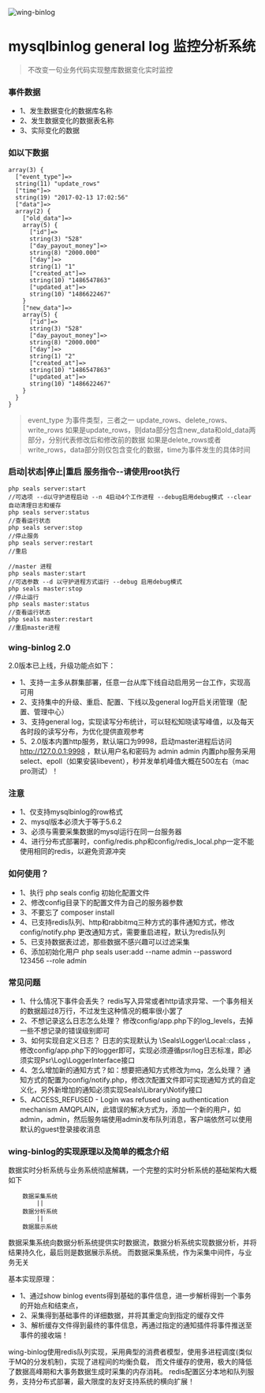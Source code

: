 ![wing-binlog](https://raw.githubusercontent.com/jilieryuyi/wing-binlog/master/wing.png)

mysqlbinlog general log 监控分析系统
====
>不改变一句业务代码实现整库数据变化实时监控

### 事件数据
* 1、发生数据变化的数据库名称
* 2、发生数据变化的数据表名称
* 3、实际变化的数据

### 如以下数据
    array(3) {
      ["event_type"]=> 
      string(11) "update_rows"
      ["time"]=> 
      string(19) "2017-02-13 17:02:56"
      ["data"]=>
      array(2) {
        ["old_data"]=>
        array(5) {
          ["id"]=>
          string(3) "528"
          ["day_payout_money"]=>
          string(8) "2000.000"
          ["day"]=>
          string(1) "1"
          ["created_at"]=>
          string(10) "1486547863"
          ["updated_at"]=>
          string(10) "1486622467"
        }
        ["new_data"]=>
        array(5) {
          ["id"]=>
          string(3) "528"
          ["day_payout_money"]=>
          string(8) "2000.000"
          ["day"]=>
          string(1) "2"
          ["created_at"]=>
          string(10) "1486547863"
          ["updated_at"]=>
          string(10) "1486622467"
        }
      }
    }

>event_type 为事件类型，三者之一 update_rows、delete_rows、write_rows
 如果是update_rows，则data部分包含new_data和old_data两部分，分别代表修改后和修改前的数据
 如果是delete_rows或者write_rows，data部分则仅包含变化的数据，time为事件发生的具体时间
 
 
### 启动|状态|停止|重启 服务指令--请使用root执行
    php seals server:start
    //可选项 --d以守护进程启动 --n 4启动4个工作进程 --debug启用debug模式 --clear自动清理日志和缓存
    php seals server:status 
    //查看运行状态
    php seals server:stop
    //停止服务
    php seals server:restart
    //重启
    
    //master 进程
    php seals master:start 
    //可选参数 --d 以守护进程方式运行 --debug 启用debug模式
    php seals master:stop
    //停止运行
    php seals master:status
    //查看运行状态
    php seals master:restart
    //重启master进程

### wing-binlog 2.0
2.0版本已上线，升级功能点如下：<br/>
* 1、支持一主多从群集部署，任意一台从库下线自动启用另一台工作，实现高可用
* 2、支持集中的升级、重启、配置、下线以及general log开启关闭管理（配置、管理中心）
* 3、支持general log，实现读写分布统计，可以轻松知晓读写峰值，以及每天各时段的读写分布，为优化提供直观参考
* 5、2.0版本内置http服务，默认端口为9998，启动master进程后访问 http://127.0.0.1:9998 ，默认用户名和密码为 admin admin
内置php服务采用select、epoll（如果安装libevent），秒并发单机峰值大概在500左右（mac pro测试）！

### 注意
* 1、仅支持mysqlbinlog的row格式
* 2、mysql版本必须大于等于5.6.2
* 3、必须与需要采集数据的mysql运行在同一台服务器
* 4、进行分布式部署时，config/redis.php和config/redis_local.php一定不能使用相同的redis，以避免资源冲突

### 如何使用？
* 1、执行 php seals config 初始化配置文件
* 2、修改config目录下的配置文件为自己的服务器参数
* 3、不要忘了 composer install
* 4、已支持redis队列、http和rabbitmq三种方式的事件通知方式，修改config/notify.php 更改通知方式，需要重启进程，默认为redis队列
* 5、已支持数据表过滤，那些数据不感兴趣可以过滤采集
* 6、添加初始化用户 php seals user:add --name admin --password 123456 --role admin

### 常见问题
* 1、什么情况下事件会丢失？
     redis写入异常或者http请求异常、一个事务相关的数据超过8万行，不过发生这种情况的概率很小罢了
* 2、不想记录这么日志怎么处理？
     修改config/app.php下的log_levels，去掉一些不想记录的错误级别即可
* 3、如何实现自定义日志？
     日志的实现默认为 \Seals\Logger\Local::class ，修改config/app.php下的logger即可，实现必须遵循psr/log日志标准，即必须实现Psr\Log\LoggerInterface接口
* 4、怎么增加新的通知方式？如：想要把通知方式修改为mq，怎么处理？
     通知方式的配置为config/notify.php，修改次配置文件即可实现通知方式的自定义化，另外新增加的通知必须实现Seals\Library\Notify接口
* 5、ACCESS_REFUSED - Login was refused using authentication mechanism AMQPLAIN，此错误的解决方式为，添加一个新的用户，如admin，admin，然后服务端使用admin发布队列消息，客户端依然可以使用默认的guest登录接收消息

### wing-binlog的实现原理以及简单的概念介绍
数据实时分析系统与业务系统彻底解耦，一个完整的实时分析系统的基础架构大概如下

        数据采集系统
            ||
        数据分析系统
            ||
        数据展示系统

数据采集系统向数据分析系统提供实时数据流，数据分析系统实现数据分析，并将结果持久化，最后则是数据展示系统。
而数据采集系统，作为采集中间件，与业务无关

基本实现原理：

* 1、通过show binlog events得到基础的事件信息，进一步解析得到一个事务的开始点和结束点，
* 2、采集得到基础事件的详细数据，并将其重定向到指定的缓存文件
* 3、解析缓存文件得到最终的事件信息，再通过指定的通知插件将事件推送至事件的接收端！

wing-binlog使用redis队列实现，采用典型的消费者模型，使用多进程调度(类似于MQ的分发机制)，实现了进程间的均衡负载，
而文件缓存的使用，极大的降低了数据高峰期和大事务数据生成时采集的内存消耗。
redis配置区分本地和队列服务，支持分布式部署，最大限度的友好支持系统的横向扩展！